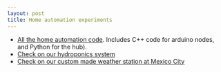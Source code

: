 ```yaml
---
layout: post
title: Home automation experiments
---
```



- [All the home automation code](https://github.com/felipegonzalez/servidor_casa). Includes C++ code for arduino nodes, and Python for the hub). 
- [Check on our hydroponics system](http://jardintyf.ngrok.io/monitor)
- [Check on our custom made weather station at Mexico City](http://www.wunderground.com/personal-weather-station/dashboard?ID=IDISTRIT49)



